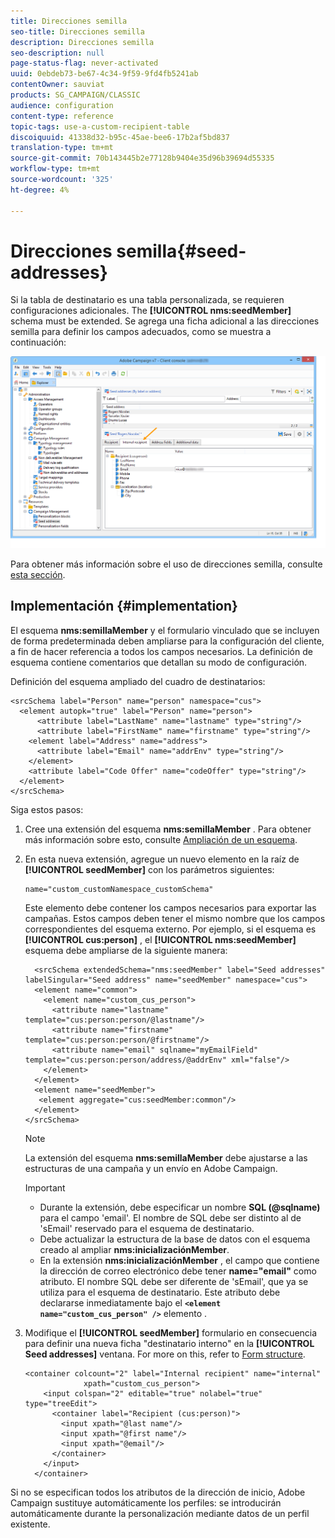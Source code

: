 ```yaml
---
title: Direcciones semilla
seo-title: Direcciones semilla
description: Direcciones semilla
seo-description: null
page-status-flag: never-activated
uuid: 0ebdeb73-be67-4c34-9f59-9fd4fb5241ab
contentOwner: sauviat
products: SG_CAMPAIGN/CLASSIC
audience: configuration
content-type: reference
topic-tags: use-a-custom-recipient-table
discoiquuid: 41338d32-b95c-45ae-bee6-17b2af5bd837
translation-type: tm+mt
source-git-commit: 70b143445b2e77128b9404e35d96b39694d55335
workflow-type: tm+mt
source-wordcount: '325'
ht-degree: 4%

---
```



# Direcciones semilla{#seed-addresses}

Si la tabla de destinatario es una tabla personalizada, se requieren configuraciones adicionales. The **[!UICONTROL nms:seedMember]** schema must be extended. Se agrega una ficha adicional a las direcciones semilla para definir los campos adecuados, como se muestra a continuación:

![](assets/s_ncs_user_seedlist_new_tab.png)

Para obtener más información sobre el uso de direcciones semilla, consulte [esta sección](../../delivery/using/about-seed-addresses.md).

## Implementación {#implementation}

El esquema **nms:semillaMember** y el formulario vinculado que se incluyen de forma predeterminada deben ampliarse para la configuración del cliente, a fin de hacer referencia a todos los campos necesarios. La definición de esquema contiene comentarios que detallan su modo de configuración.

Definición del esquema ampliado del cuadro de destinatarios:

```
<srcSchema label="Person" name="person" namespace="cus">
  <element autopk="true" label="Person" name="person">
      <attribute label="LastName" name="lastname" type="string"/>
      <attribute label="FirstName" name="firstname" type="string"/>
    <element label="Address" name="address">
      <attribute label="Email" name="addrEnv" type="string"/>
    </element>
    <attribute label="Code Offer" name="codeOffer" type="string"/>
  </element>
</srcSchema>
```

Siga estos pasos:

1. Cree una extensión del esquema **nms:semillaMember** . Para obtener más información sobre esto, consulte [Ampliación de un esquema](../../configuration/using/extending-a-schema.md).
1. En esta nueva extensión, agregue un nuevo elemento en la raíz de **[!UICONTROL seedMember]** con los parámetros siguientes:

   ```
   name="custom_customNamespace_customSchema"
   ```

   Este elemento debe contener los campos necesarios para exportar las campañas. Estos campos deben tener el mismo nombre que los campos correspondientes del esquema externo. Por ejemplo, si el esquema es **[!UICONTROL cus:person]** , el **[!UICONTROL nms:seedMember]** esquema debe ampliarse de la siguiente manera:

   ```
     <srcSchema extendedSchema="nms:seedMember" label="Seed addresses" labelSingular="Seed address" name="seedMember" namespace="cus">
     <element name="common">
       <element name="custom_cus_person">
         <attribute name="lastname" template="cus:person:person/@lastname"/>
         <attribute name="firstname" template="cus:person:person/@firstname"/>
         <attribute name="email" sqlname="myEmailField" template="cus:person:person/address/@addrEnv" xml="false"/>
       </element>
     </element>
     <element name="seedMember">
      <element aggregate="cus:seedMember:common"/>
     </element>
   </srcSchema>
   ```

   >[!NOTE]
   >
   >La extensión del esquema **nms:semillaMember** debe ajustarse a las estructuras de una campaña y un envío en Adobe Campaign.

   >[!IMPORTANT]
   >
   >
   >    
   >    
   >    * Durante la extensión, debe especificar un nombre **SQL (@sqlname)** para el campo &#39;email&#39;. El nombre de SQL debe ser distinto al de &#39;sEmail&#39; reservado para el esquema de destinatario.
   >    * Debe actualizar la estructura de la base de datos con el esquema creado al ampliar **nms:inicializaciónMember**.
   >    * En la extensión **nms:inicializaciónMember** , el campo que contiene la dirección de correo electrónico debe tener **name=&quot;email&quot;** como atributo. El nombre SQL debe ser diferente de &#39;sEmail&#39;, que ya se utiliza para el esquema de destinatario. Este atributo debe declararse inmediatamente bajo el **`<element name="custom_cus_person" />`** elemento .


1. Modifique el **[!UICONTROL seedMember]** formulario en consecuencia para definir una nueva ficha &quot;destinatario interno&quot; en la **[!UICONTROL Seed addresses]** ventana. For more on this, refer to [Form structure](../../configuration/using/form-structure.md).

   ```
   <container colcount="2" label="Internal recipient" name="internal"
                xpath="custom_cus_person">
       <input colspan="2" editable="true" nolabel="true" type="treeEdit">
         <container label="Recipient (cus:person)">
           <input xpath="@last name"/>
           <input xpath="@first name"/>
           <input xpath="@email"/>
         </container>
       </input>
     </container>
   ```

Si no se especifican todos los atributos de la dirección de inicio, Adobe Campaign sustituye automáticamente los perfiles: se introducirán automáticamente durante la personalización mediante datos de un perfil existente.
